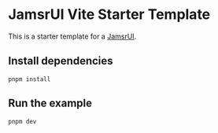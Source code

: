 # JamsrUI Vite Starter Template

This is a starter template for a [JamsrUI](https://github.com/jamsrworld/jamsr-ui).

## Install dependencies

```shell
pnpm install
```

## Run the example

```shell
pnpm dev
```


